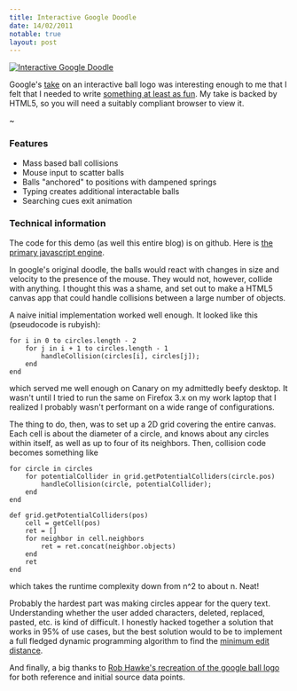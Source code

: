 ```yaml
---
title: Interactive Google Doodle
date: 14/02/2011
notable: true
layout: post
---
```


<div class="centered">
	<a href="/google.html">
		<img alt="Interactive Google Doodle"
		src="http://farm6.static.flickr.com/5291/5446054061_7eab02d984_z.jpg" />
	</a>
</div>

Google's [take](http://www.pcmag.com/article2/0,2817,2368790,00.asp) on
an interactive ball logo was interesting enough to me that I felt that I
needed to write [something at least as fun](/google.html). My take is
backed by HTML5, so you will need a suitably compliant browser to view
it.

~

### Features

*  Mass based ball collisions
*  Mouse input to scatter balls
*  Balls "anchored" to positions with dampened springs
*  Typing creates additional interactable balls
*  Searching cues exit animation

### Technical information

The code for this demo (as well this entire blog) is on github. Here is
[the primary javascript engine][3].

In google's original doodle, the balls would react with changes in size
and velocity to the presence of the mouse. They would not, however,
collide with anything. I thought this was a shame, and set out to make a
HTML5 canvas app that could handle collisions between a large number of
objects.

A naive initial implementation worked well enough. It looked like this
(pseudocode is rubyish):

    for i in 0 to circles.length - 2
        for j in i + 1 to circles.length - 1
            handleCollision(circles[i], circles[j]);
        end
    end

which served me well enough on Canary on my admittedly beefy desktop. It
wasn't until I tried to run the same on Firefox 3.x on my work laptop that
I realized I probably wasn't performant on a wide range of configurations.

The thing to do, then, was to set up a 2D grid covering the entire canvas.
Each cell is about the diameter of a circle, and knows about any circles
within itself, as well as up to four of its neighbors. Then, collision code
becomes something like

    for circle in circles
        for potentialCollider in grid.getPotentialColliders(circle.pos)
            handleCollision(circle, potentialCollider);
        end
    end

    def grid.getPotentialColliders(pos)
        cell = getCell(pos)
        ret = []
        for neighbor in cell.neighbors
            ret = ret.concat(neighbor.objects)
        end
        ret
    end

which takes the runtime complexity down from n^2 to about n. Neat!

Probably the hardest part was making circles appear for the query text.
Understanding whether the user added characters, deleted, replaced, pasted,
etc. is kind of difficult. I honestly hacked together a solution that works
in 95% of use cases, but the best solution would to be to implement a full
fledged dynamic programming algorithm to find the [minimum edit distance][1].

And finally, a big thanks to [Rob Hawke's recreation of the google ball logo][2]
for both reference and initial source data points.

[1]: http://www.csse.monash.edu.au/~lloyd/tildeAlgDS/Dynamic/Edit/
[2]: http://rawkes.com/blog/2010/09/07/recreating-googles-bouncing-balls-logo-in-html5-canvas
[3]: https://github.com/vincentwoo/blog/blob/master/public/js/balls.js